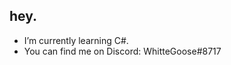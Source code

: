 ## hey. ##
- I’m currently learning C#.  
- You can find me on Discord: WhitteGoose#8717  
  
  
  
  
  											
<!---
WhitteGoose/WhitteGoose is a ✨ special ✨ repository because its `README.md` (this file) appears on your GitHub profile.
You can click the Preview link to take a look at your changes.
--->
